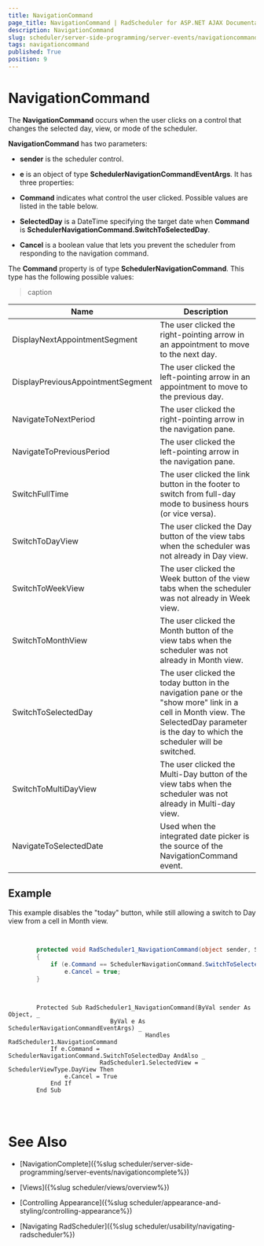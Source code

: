 ```yaml
---
title: NavigationCommand
page_title: NavigationCommand | RadScheduler for ASP.NET AJAX Documentation
description: NavigationCommand
slug: scheduler/server-side-programming/server-events/navigationcommand
tags: navigationcommand
published: True
position: 9
---
```


# NavigationCommand



The **NavigationCommand** occurs when the user clicks on a control that changes the selected day, view, or mode of the scheduler.

**NavigationCommand** has two parameters:

* **sender** is the scheduler control.

* **e** is an object of type **SchedulerNavigationCommandEventArgs**. It has three properties:

* **Command** indicates what control the user clicked. Possible values are listed in the table below.

* **SelectedDay** is a DateTime specifying the target date when **Command** is **SchedulerNavigationCommand.SwitchToSelectedDay**.

* **Cancel** is a boolean value that lets you prevent the scheduler from responding to the navigation command.

The **Command** property is of type **SchedulerNavigationCommand**. This type has the following possible values:


>caption  

| Name | Description |
| ------ | ------ |
|DisplayNextAppointmentSegment|The user clicked the right-pointing arrow in an appointment to move to the next day.|
|DisplayPreviousAppointmentSegment|The user clicked the left-pointing arrow in an appointment to move to the previous day.|
|NavigateToNextPeriod|The user clicked the right-pointing arrow in the navigation pane.|
|NavigateToPreviousPeriod|The user clicked the left-pointing arrow in the navigation pane.|
|SwitchFullTime|The user clicked the link button in the footer to switch from full-day mode to business hours (or vice versa).|
|SwitchToDayView|The user clicked the Day button of the view tabs when the scheduler was not already in Day view.|
|SwitchToWeekView|The user clicked the Week button of the view tabs when the scheduler was not already in Week view.|
|SwitchToMonthView|The user clicked the Month button of the view tabs when the scheduler was not already in Month view.|
|SwitchToSelectedDay|The user clicked the today button in the navigation pane or the "show more" link in a cell in Month view. The SelectedDay parameter is the day to which the scheduler will be switched.|
|SwitchToMultiDayView|The user clicked the Multi-Day button of the view tabs when the scheduler was not already in Multi-day view.|
|NavigateToSelectedDate|Used when the integrated date picker is the source of the NavigationCommand event.|



## Example

This example disables the "today" button, while still allowing a switch to Day view from a cell in Month view.





````C#
	
	
	    protected void RadScheduler1_NavigationCommand(object sender, SchedulerNavigationCommandEventArgs e)
	    {
	        if (e.Command == SchedulerNavigationCommand.SwitchToSelectedDay && RadScheduler1.SelectedView == SchedulerViewType.DayView) 
	            e.Cancel = true;
	    }
	
````
````VB.NET
	
	    Protected Sub RadScheduler1_NavigationCommand(ByVal sender As Object, _
	                         ByVal e As SchedulerNavigationCommandEventArgs) _
	                                   Handles RadScheduler1.NavigationCommand
	        If e.Command = SchedulerNavigationCommand.SwitchToSelectedDay AndAlso _
	                      RadScheduler1.SelectedView = SchedulerViewType.DayView Then
	            e.Cancel = True
	        End If
	    End Sub
	
	
	
````


# See Also

 * [NavigationComplete]({%slug scheduler/server-side-programming/server-events/navigationcomplete%})

 * [Views]({%slug scheduler/views/overview%})

 * [Controlling Appearance]({%slug scheduler/appearance-and-styling/controlling-appearance%})

 * [Navigating RadScheduler]({%slug scheduler/usability/navigating-radscheduler%})
